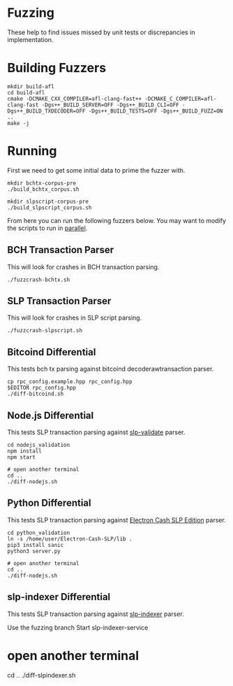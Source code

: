 # Fuzzing
 
These help to find issues missed by unit tests or discrepancies in implementation. 
 

# Building Fuzzers


```
mkdir build-afl
cd build-afl
cmake -DCMAKE_CXX_COMPILER=afl-clang-fast++ -DCMAKE_C_COMPILER=afl-clang-fast -Dgs++_BUILD_SERVER=OFF -Dgs++_BUILD_CLI=OFF -Dgs++_BUILD_TXDECODER=OFF -Dgs++_BUILD_TESTS=OFF -Dgs++_BUILD_FUZZ=ON ..
make -j
```

# Running

First we need to get some initial data to prime the fuzzer with. 

```
mkdir bchtx-corpus-pre
./build_bchtx_corpus.sh

mkdir slpscript-corpus-pre
./build_slpscript_corpus.sh
```

From here you can run the following fuzzers below. You may want to modify the scripts to run in [parallel](https://github.com/google/AFL/blob/master/docs/parallel_fuzzing.txt).


## BCH Transaction Parser

This will look for crashes in BCH transaction parsing.

```
./fuzzcrash-bchtx.sh
```

## SLP Transaction Parser

This will look for crashes in SLP script parsing.

```
./fuzzcrash-slpscript.sh
```


## Bitcoind Differential

This tests bch tx parsing against bitcoind decoderawtransaction parser.

```
cp rpc_config.example.hpp rpc_config.hpp
$EDITOR rpc_config.hpp
./diff-bitcoind.sh

```


## Node.js Differential

This tests SLP transaction parsing against [slp-validate](https://github.com/simpleledger/slp-validate) parser.


```
cd nodejs_validation
npm install
npm start

# open another terminal
cd ..
./diff-nodejs.sh
```

## Python Differential

This tests SLP transaction parsing against [Electron Cash SLP Edition](https://github.com/simpleledger/Electron-Cash-SLP) parser.

```
cd python_validation
ln -s /home/user/Electron-Cash-SLP/lib .
pip3 install sanic
python3 server.py

# open another terminal
cd ..
./diff-nodejs.sh
```

## slp-indexer Differential

This tests SLP transaction parsing against [slp-indexer](https://github.com/Bitcoin-com/slp-indexer) parser.

Use the fuzzing branch
Start slp-indexer-service

# open another terminal
cd ..
./diff-slpindexer.sh
```
